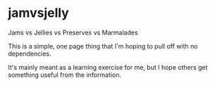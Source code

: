 # jamvsjelly

Jams vs Jellies vs Preserves vs Marmalades

This is a simple, one page thing that I'm hoping to pull off with no dependencies.

It's mainly meant as a learning exercise for me, but I hope others get something useful from the information.
